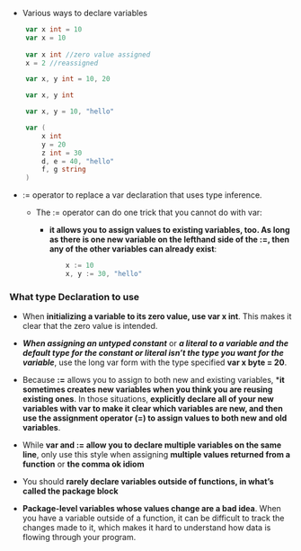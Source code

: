 - Various ways to declare variables

```go
    var x int = 10
    var x = 10
    
    var x int //zero value assigned
    x = 2 //reassigned

    var x, y int = 10, 20

    var x, y int

    var x, y = 10, "hello"

    var (
        x int
        y = 20
        z int = 30
        d, e = 40, "hello"
        f, g string
    )

```

- $:=$ operator to replace a var declaration that uses type inference.

  - The := operator can do one trick that you cannot do with var: 
  
    - **it allows you to assign values to existing variables, too. As long as there is one new variable on the lefthand side of the :=, then any of the other variables can already exist**:

        ```go
            x := 10
            x, y := 30, "hello"
        ```

### What type Declaration to use

- When **initializing a variable to its zero value, use var x int**. This makes it clear
that the zero value is intended.

- ***When assigning an untyped constant*** or ***a literal to a variable and the default type for the constant or literal isn’t the type you want for the variable***, use the long var form with the type specified **var x byte = 20**.

- Because **:=** allows you to assign to both new and existing variables, ***it sometimes creates new variables when you think you are reusing existing ones**. In those situations, **explicitly declare all of your new variables with var to make it clear which variables are new, and then use the assignment operator (=) to assign values to both new and old variables**.

- While **var and := allow you to declare multiple variables on the same line**, only use this style when assigning **multiple values returned from a function** or **the comma ok idiom**
  
- You should **rarely declare variables outside of functions, in what’s called the package block**

- **Package-level variables whose values change are a bad idea**. When you have a variable outside of a function, it can be difficult to track the changes made to it, which makes it hard to understand how data is flowing through your program.